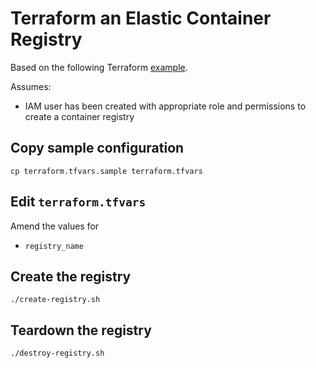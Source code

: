 # Terraform an Elastic Container Registry

Based on the following Terraform [example](https://registry.terraform.io/providers/hashicorp/aws/latest/docs/data-sources/ecr_repository).

Assumes:

* IAM user has been created with appropriate role and permissions to create a container registry


## Copy sample configuration

```
cp terraform.tfvars.sample terraform.tfvars
```


## Edit `terraform.tfvars`

Amend the values for

* `registry_name`


## Create the registry

```
./create-registry.sh
```


## Teardown the registry

```
./destroy-registry.sh
```
